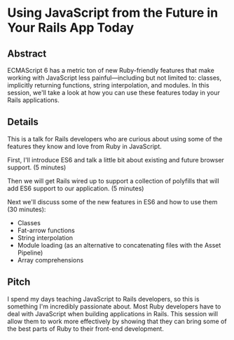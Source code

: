 # Using JavaScript from the Future in Your Rails App Today

## Abstract

ECMAScript 6 has a metric ton of new Ruby-friendly features that make working with JavaScript less painful—including but not limited to: classes, implicitly returning functions, string interpolation, and modules. In this session, we'll take a look at how you can use these features today in your Rails applications.

## Details

This is a talk for Rails developers who are curious about using some of the features they know and love from Ruby in JavaScript.

First, I'll introduce ES6 and talk a little bit about existing and future browser support. (5 minutes)

Then we will get Rails wired up to support a collection of polyfills that will add ES6 support to our application. (5 minutes)

Next we'll discuss some of the new features in ES6 and how to use them (30 minutes):

* Classes
* Fat-arrow functions
* String interpolation
* Module loading (as an alternative to concatenating files with the Asset Pipeline)
* Array comprehensions

## Pitch

I spend my days teaching JavaScript to Rails developers, so this is something I'm incredibly passionate about. Most Ruby developers have to deal with JavaScript when building applications in Rails. This session will allow them to work more effectively by showing that they can bring some of the best parts of Ruby to their front-end development.